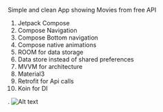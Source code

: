 Simple and clean App showing Movies from free API 
1. Jetpack Compose
2. Compose Navigation
3. Compose Bottom navigation
4. Compose native animations
5. ROOM for data storage
6. Data store instead of shared preferences
7. MVVM for architecture
8. Material3
9. Retrofit for Api calls
10. Koin for DI

. ![Alt text](https://reactnativeexample.com/content/images/2019/01/The-Movie-Guide.jpg)

